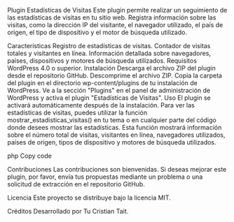 Plugin Estadísticas de Visitas
Este plugin permite realizar un seguimiento de las estadísticas de visitas en tu sitio web. Registra información sobre las visitas, como la dirección IP del visitante, el navegador utilizado, el país de origen, el tipo de dispositivo y el motor de búsqueda utilizado.

Características
Registro de estadísticas de visitas.
Contador de visitas totales y visitantes en línea.
Información detallada sobre navegadores, países, dispositivos y motores de búsqueda utilizados.
Requisitos
WordPress 4.0 o superior.
Instalación
Descarga el archivo ZIP del plugin desde el repositorio GitHub.
Descomprime el archivo ZIP.
Copia la carpeta del plugin en el directorio wp-content/plugins de tu instalación de WordPress.
Ve a la sección "Plugins" en el panel de administración de WordPress y activa el plugin "Estadísticas de Visitas".
Uso
El plugin se activará automáticamente después de la instalación. Para ver las estadísticas de visitas, puedes utilizar la función mostrar_estadisticas_visitas() en tu tema o en cualquier parte del código donde desees mostrar las estadísticas. Esta función mostrará información sobre el número total de visitas, visitantes en línea, navegadores utilizados, países de origen, tipos de dispositivo y motores de búsqueda utilizados.

php
Copy code
<?php
// Mostrar las estadísticas de visitas
mostrar_estadisticas_visitas();
?>
Contribuciones
Las contribuciones son bienvenidas. Si deseas mejorar este plugin, por favor, envía tus propuestas mediante un problema o una solicitud de extracción en el repositorio GitHub.

Licencia
Este proyecto se distribuye bajo la licencia MIT.

Créditos
Desarrollado por Tu Cristian Tait.

